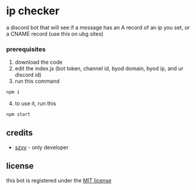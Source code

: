 # ip checker

a discord bot that will see if a message has an A record of an ip you set, or a CNAME record (use this on ubg sites)


### prerequisites


1. download the code
2. edit the index.js (bot token, channel id, byod domain, byod ip, and ur discord id)
3. run this command

```bash
npm i
```
4. to use it, run this

```bash
npm start
```

## credits

* [szvy](https://github.com/szvy) - only developer

## license
this bot is registered under the [MIT license](LICENSE)
